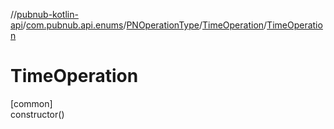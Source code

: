 //[pubnub-kotlin-api](../../../../index.md)/[com.pubnub.api.enums](../../index.md)/[PNOperationType](../index.md)/[TimeOperation](index.md)/[TimeOperation](-time-operation.md)

# TimeOperation

[common]\
constructor()

